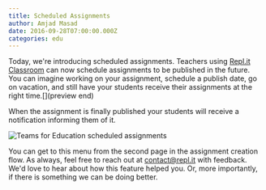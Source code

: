 ```yaml
---
title: Scheduled Assignments
author: Amjad Masad
date: 2016-09-28T07:00:00.000Z
categories: edu
---
```


Today, we're introducing scheduled assignments. Teachers using [Repl.it
Classroom](/classrooms) can now schedule
assignments to be published in the future. You can imagine working on your
assignment, schedule a publish date, go on vacation, and still have your
students receive their assignments at the right time.[](preview end)

When the assignment is finally published your students will receive a
notification informing them of it.

![Teams for Education scheduled assignments](/public/images/blog/scheduled_assignment.png)

You can get to this menu from the second page in the assignment creation flow. As
always, feel free to reach out at <a href="mailto:contact@repl.it">contact@repl.it</a>
with feedback. We'd love to hear about how this feature helped you. Or,
more importantly, if there is something we can be doing better.